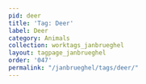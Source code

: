 ```yaml
---
pid: deer
title: 'Tag: Deer'
label: Deer
category: Animals
collection: worktags_janbrueghel
layout: tagpage_janbrueghel
order: '047'
permalink: "/janbrueghel/tags/deer/"
---
```

